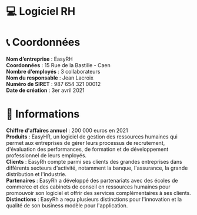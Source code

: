 # 💻 Logiciel RH


# 📞 Coordonnées

**Nom d’entreprise** : EasyRH
<br>
**Coordonnées** : 15 Rue de la Bastille - Caen
<br>
**Nombre d’employés** : 3 collaborateurs
<br>
**Nom du responsable** : Jean Lacroix
<br>
**Numéro de SIRET** : 987 654 321 00012
<br>
**Date de création** : 3er avril 2021

# 🧭 Informations

**Chiffre d'affaires annuel** : 200 000 euros en 2021
<br>
**Produits** : EasyHR, un logiciel de gestion des ressources humaines qui permet aux entreprises de gérer leurs processus de recrutement, d'évaluation des performances, de formation et de développement professionnel de leurs employés.
<br>
**Clients** : EasyRh compte parmi ses clients des grandes entreprises dans différents secteurs d'activité, notamment la banque, l'assurance, la grande distribution et l'industrie.
<br>
**Partenaires** : EasyRh a développé des partenariats avec des écoles de commerce et des cabinets de conseil en ressources humaines pour promouvoir son logiciel et offrir des services complémentaires à ses clients.
<br>
**Distinctions** : EasyRh a reçu plusieurs distinctions pour l'innovation et la qualité de son business modèle pour l'application.